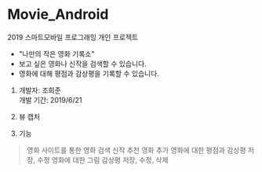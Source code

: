 # Movie_Android
2019 스마트모바일 프로그래밍 개인 프로젝트
- "나만의 작은 영화 기록소"
- 보고 싶은 영화나 신작을 검색할 수 있습니다.
- 영화에 대해 평점과 감상평을 기록할 수 있습니다.

1. 개발자: 조희준\
   개발 기간: 2019/6/21
   
2. 뷰 캡처

3. 기능
>영화 사이트를 통한 영화 검색
>신작 추천
>영화 추가
>영화에 대한 평점과 감상평 저장, 수정
>영화에 대한 그림 감상평 저장, 수정, 삭제
